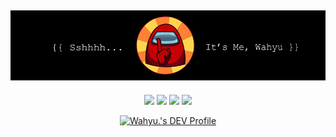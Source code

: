 
## <img alt="cover-github" src="https://raw.githubusercontent.com/Whyu9-9/Whyu9-9/master/cover.png">
<p align="center">
<img src="https://img.shields.io/badge/laravel%20-%23FF2D20.svg?&style=for-the-badge&logo=laravel&logoColor=white">
<img src="https://img.shields.io/badge/python%20-%2314354C.svg?&style=for-the-badge&logo=python&logoColor=white">
<img src="https://img.shields.io/badge/android-%233DDC84.svg?&style=for-the-badge&logo=android&logoColor=white">
<img src="https://img.shields.io/badge/mysql-%2300f.svg?&style=for-the-badge&logo=mysql&logoColor=white">
</p>
<p align="center">
<a href="https://dev.to/whyu9">
  <img src="https://d2fltix0v2e0sb.cloudfront.net/dev-badge.svg" alt="Wahyu.'s DEV Profile" height="30" width="30">
</a>
</p>
<!--<p align="center">
<a href="https://www.facebook.com/whyuuu9">
  <img src="https://img.shields.io/badge/facebook-%231877F2.svg?&style=for-the-badge&logo=facebook&logoColor=white">
</a>
<a href="https://www.instagram.com/why.u9">
  <img src="https://img.shields.io/badge/instagram-%23E4405F.svg?&style=for-the-badge&logo=instagram&logoColor=white">
</a>
<a href="https://www.youtube.com/channel/UCTnDNSwZMHY4A16ZbIaR24A">
  <img src="https://img.shields.io/badge/youtube-%23FF0000.svg?&style=for-the-badge&logo=youtube&logoColor=white">
</a>
<a href="https://twitter.com/Wahyuivan999I">
  <img src="https://img.shields.io/badge/twitter-%231DA1F2.svg?&style=for-the-badge&logo=twitter&logoColor=white">
</a>
<a href="https://www.linkedin.com/in/wahyuivan/">
  <img src="https://img.shields.io/badge/linkedin-%230077B5.svg?&style=for-the-badge&logo=linkedin&logoColor=white">
</a>
</p>-->


